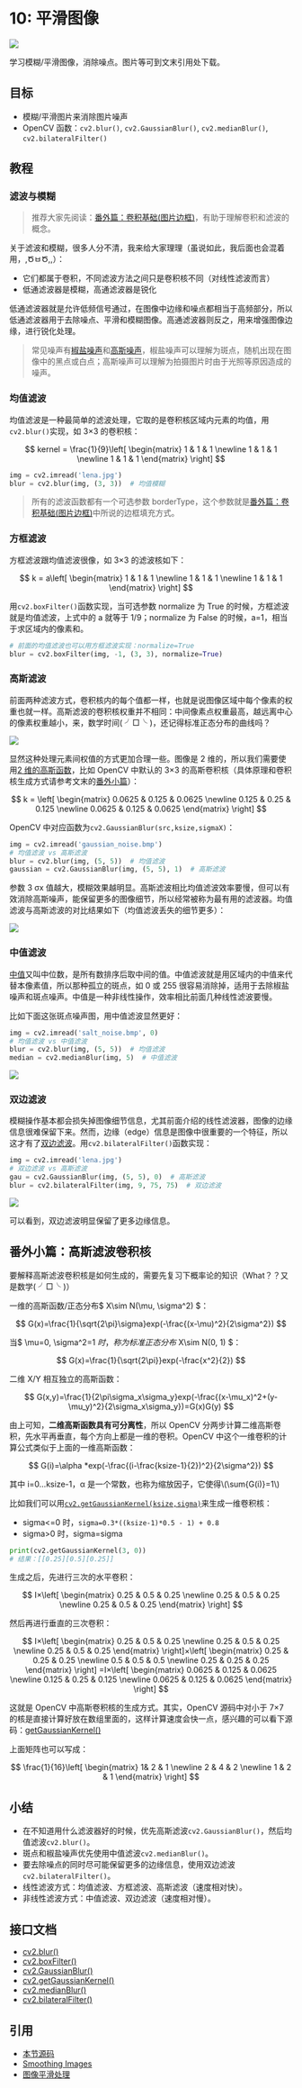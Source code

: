 # 10: 平滑图像

![](https://cos.codec.wang/cv2_bilateral_vs_gaussian.jpg)

学习模糊/平滑图像，消除噪点。图片等可到文末引用处下载。

## 目标

- 模糊/平滑图片来消除图片噪声
- OpenCV 函数：`cv2.blur()`, `cv2.GaussianBlur()`, `cv2.medianBlur()`, `cv2.bilateralFilter()`

## 教程

### 滤波与模糊

> 推荐大家先阅读：[番外篇：卷积基础\(图片边框\)](./extra-08-padding-and-convolution)，有助于理解卷积和滤波的概念。

关于滤波和模糊，很多人分不清，我来给大家理理（虽说如此，我后面也会混着用，,ԾㅂԾ,,）：

- 它们都属于卷积，不同滤波方法之间只是卷积核不同（对线性滤波而言）
- 低通滤波器是模糊，高通滤波器是锐化

低通滤波器就是允许低频信号通过，在图像中边缘和噪点都相当于高频部分，所以低通滤波器用于去除噪点、平滑和模糊图像。高通滤波器则反之，用来增强图像边缘，进行锐化处理。

> 常见噪声有[椒盐噪声](https://baike.baidu.com/item/%E6%A4%92%E7%9B%90%E5%99%AA%E5%A3%B0/3455958?fr=aladdin)和[高斯噪声](https://baike.baidu.com/item/%E9%AB%98%E6%96%AF%E5%99%AA%E5%A3%B0)，椒盐噪声可以理解为斑点，随机出现在图像中的黑点或白点；高斯噪声可以理解为拍摄图片时由于光照等原因造成的噪声。

### 均值滤波

均值滤波是一种最简单的滤波处理，它取的是卷积核区域内元素的均值，用`cv2.blur()`实现，如 3×3 的卷积核：

$$
kernel = \frac{1}{9}\left[
 \begin{matrix}
   1 & 1 & 1 \newline
   1 & 1 & 1 \newline
   1 & 1 & 1
  \end{matrix}
  \right]
$$

```python
img = cv2.imread('lena.jpg')
blur = cv2.blur(img, (3, 3))  # 均值模糊
```

> 所有的滤波函数都有一个可选参数 borderType，这个参数就是[番外篇：卷积基础\(图片边框\)](./extra-08-padding-and-convolution)中所说的边框填充方式。

### 方框滤波

方框滤波跟均值滤波很像，如 3×3 的滤波核如下：

$$
k = a\left[
 \begin{matrix}
   1 & 1 & 1 \newline
   1 & 1 & 1 \newline
   1 & 1 & 1
  \end{matrix}
  \right]
$$

用`cv2.boxFilter()`函数实现，当可选参数 normalize 为 True 的时候，方框滤波就是均值滤波，上式中的 a 就等于 1/9；normalize 为 False 的时候，a=1，相当于求区域内的像素和。

```python
# 前面的均值滤波也可以用方框滤波实现：normalize=True
blur = cv2.boxFilter(img, -1, (3, 3), normalize=True)
```

### 高斯滤波

前面两种滤波方式，卷积核内的每个值都一样，也就是说图像区域中每个像素的权重也就一样。高斯滤波的卷积核权重并不相同：中间像素点权重最高，越远离中心的像素权重越小，来，数学时间\( ╯□╰ \)，还记得标准正态分布的曲线吗？

![](https://cos.codec.wang/cv2_gaussian_kernel_function_theory.jpg)

显然这种处理元素间权值的方式更加合理一些。图像是 2 维的，所以我们需要使用[2 维的高斯函数](https://en.wikipedia.org/wiki/Gaussian_filter)，比如 OpenCV 中默认的 3×3 的高斯卷积核（具体原理和卷积核生成方式请参考文末的[番外小篇](#番外小篇高斯滤波卷积核)）：

$$
k = \left[
 \begin{matrix}
   0.0625 & 0.125 & 0.0625 \newline
   0.125 & 0.25 & 0.125 \newline
   0.0625 & 0.125 & 0.0625
  \end{matrix}
  \right]
$$

OpenCV 中对应函数为`cv2.GaussianBlur(src,ksize,sigmaX)`：

```python
img = cv2.imread('gaussian_noise.bmp')
# 均值滤波 vs 高斯滤波
blur = cv2.blur(img, (5, 5))  # 均值滤波
gaussian = cv2.GaussianBlur(img, (5, 5), 1)  # 高斯滤波
```

参数 3 σx 值越大，模糊效果越明显。高斯滤波相比均值滤波效率要慢，但可以有效消除高斯噪声，能保留更多的图像细节，所以经常被称为最有用的滤波器。均值滤波与高斯滤波的对比结果如下（均值滤波丢失的细节更多）：

![](https://cos.codec.wang/cv2_gaussian_vs_average.jpg)

### 中值滤波

[中值](https://baike.baidu.com/item/%E4%B8%AD%E5%80%BC)又叫中位数，是所有数排序后取中间的值。中值滤波就是用区域内的中值来代替本像素值，所以那种孤立的斑点，如 0 或 255 很容易消除掉，适用于去除椒盐噪声和斑点噪声。中值是一种非线性操作，效率相比前面几种线性滤波要慢。

比如下面这张斑点噪声图，用中值滤波显然更好：

```python
img = cv2.imread('salt_noise.bmp', 0)
# 均值滤波 vs 中值滤波
blur = cv2.blur(img, (5, 5))  # 均值滤波
median = cv2.medianBlur(img, 5)  # 中值滤波
```

![](https://cos.codec.wang/cv2_median_vs_average.jpg)

### 双边滤波

模糊操作基本都会损失掉图像细节信息，尤其前面介绍的线性滤波器，图像的边缘信息很难保留下来。然而，边缘（edge）信息是图像中很重要的一个特征，所以这才有了[双边滤波](https://baike.baidu.com/item/%E5%8F%8C%E8%BE%B9%E6%BB%A4%E6%B3%A2)。用`cv2.bilateralFilter()`函数实现：

```python
img = cv2.imread('lena.jpg')
# 双边滤波 vs 高斯滤波
gau = cv2.GaussianBlur(img, (5, 5), 0)  # 高斯滤波
blur = cv2.bilateralFilter(img, 9, 75, 75)  # 双边滤波
```

![](https://cos.codec.wang/cv2_bilateral_vs_gaussian.jpg)

可以看到，双边滤波明显保留了更多边缘信息。

## 番外小篇：高斯滤波卷积核

要解释高斯滤波卷积核是如何生成的，需要先复习下概率论的知识（What？？又是数学\( ╯□╰ \)）

一维的高斯函数/正态分布$ X\sim N\(\mu, \sigma^2\) $：

$$
G(x)=\frac{1}{\sqrt{2\pi}\sigma}exp(-\frac{(x-\mu)^2}{2\sigma^2})
$$

当$ \mu=0, \sigma^2=1 $时，称为标准正态分布$ X\sim N\(0, 1\) $：

$$
G(x)=\frac{1}{\sqrt{2\pi}}exp(-\frac{x^2}{2})
$$

二维 X/Y 相互独立的高斯函数：

$$
G(x,y)=\frac{1}{2\pi\sigma_x\sigma_y}exp(-\frac{(x-\mu_x)^2+(y-\mu_y)^2}{2\sigma_x\sigma_y})=G(x)G(y)
$$

由上可知，**二维高斯函数具有可分离性**，所以 OpenCV 分两步计算二维高斯卷积，先水平再垂直，每个方向上都是一维的卷积。OpenCV 中这个一维卷积的计算公式类似于上面的一维高斯函数：

$$
G(i)=\alpha *exp(-\frac{(i-\frac{ksize-1}{2})^2}{2\sigma^2})
$$

其中 i=0…ksize-1，α 是一个常数，也称为缩放因子，它使得\\(\sum{G\(i\)}=1\\)

比如我们可以用[`cv2.getGaussianKernel(ksize,sigma)`](https://docs.opencv.org/3.3.1/d4/d86/group__imgproc__filter.html#gac05a120c1ae92a6060dd0db190a61afa)来生成一维卷积核：

- sigma&lt;=0 时，`sigma=0.3*((ksize-1)*0.5 - 1) + 0.8`
- sigma&gt;0 时，sigma=sigma

```python
print(cv2.getGaussianKernel(3, 0))
# 结果：[[0.25][0.5][0.25]]
```

生成之后，先进行三次的水平卷积：

$$
I×\left[
 \begin{matrix}
   0.25 & 0.5 & 0.25 \newline
    0.25 & 0.5 & 0.25 \newline
   0.25 & 0.5 & 0.25
  \end{matrix}
  \right]
$$

然后再进行垂直的三次卷积：

$$
I×\left[
 \begin{matrix}
   0.25 & 0.5 & 0.25 \newline
    0.25 & 0.5 & 0.25 \newline
   0.25 & 0.5 & 0.25
  \end{matrix}
  \right]×\left[
 \begin{matrix}
   0.25 & 0.25 & 0.25 \newline
    0.5 & 0.5 & 0.5 \newline
   0.25 & 0.25 & 0.25
  \end{matrix}
  \right] =I×\left[
 \begin{matrix}
   0.0625 & 0.125 & 0.0625 \newline
   0.125 & 0.25 & 0.125 \newline
   0.0625 & 0.125 & 0.0625
  \end{matrix}
  \right]
$$

这就是 OpenCV 中高斯卷积核的生成方式。其实，OpenCV 源码中对小于 7×7 的核是直接计算好放在数组里面的，这样计算速度会快一点，感兴趣的可以看下源码：[getGaussianKernel\(\)](https://github.com/ex2tron/OpenCV-Python-Tutorial/blob/master/10.%20%E5%B9%B3%E6%BB%91%E5%9B%BE%E5%83%8F/cv2_source_code_getGaussianKernel.cpp)

上面矩阵也可以写成：

$$
\frac{1}{16}\left[
 \begin{matrix}
   1& 2 & 1 \newline
   2 & 4 & 2 \newline
   1 & 2 & 1
  \end{matrix}
  \right]
$$

## 小结

- 在不知道用什么滤波器好的时候，优先高斯滤波`cv2.GaussianBlur()`，然后均值滤波`cv2.blur()`。
- 斑点和椒盐噪声优先使用中值滤波`cv2.medianBlur()`。
- 要去除噪点的同时尽可能保留更多的边缘信息，使用双边滤波`cv2.bilateralFilter()`。
- 线性滤波方式：均值滤波、方框滤波、高斯滤波（速度相对快）。
- 非线性滤波方式：中值滤波、双边滤波（速度相对慢）。

## 接口文档

- [cv2.blur\(\)](https://docs.opencv.org/4.0.0/d4/d86/group__imgproc__filter.html#ga8c45db9afe636703801b0b2e440fce37)
- [cv2.boxFilter\(\)](https://docs.opencv.org/4.0.0/d4/d86/group__imgproc__filter.html#gad533230ebf2d42509547d514f7d3fbc3)
- [cv2.GaussianBlur\(\)](https://docs.opencv.org/4.0.0/d4/d86/group__imgproc__filter.html#gaabe8c836e97159a9193fb0b11ac52cf1)
- [cv2.getGaussianKernel\(\)](https://docs.opencv.org/4.0.0/d4/d86/group__imgproc__filter.html#gac05a120c1ae92a6060dd0db190a61afa)
- [cv2.medianBlur\(\)](https://docs.opencv.org/4.0.0/d4/d86/group__imgproc__filter.html#ga564869aa33e58769b4469101aac458f9)
- [cv2.bilateralFilter\(\)](https://docs.opencv.org/4.0.0/d4/d86/group__imgproc__filter.html#ga9d7064d478c95d60003cf839430737ed)

## 引用

- [本节源码](https://github.com/codecwang/OpenCV-Python-Tutorial/tree/master/10-Smoothing-Images)
- [Smoothing Images](http://opencv-python-tutroals.readthedocs.io/en/latest/py_tutorials/py_imgproc/py_filtering/py_filtering.html)
- [图像平滑处理](http://www.opencv.org.cn/opencvdoc/2.3.2/html/doc/tutorials/imgproc/gausian_median_blur_bilateral_filter/gausian_median_blur_bilateral_filter.html)
